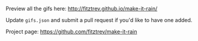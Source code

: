 Preview all the gifs here: <http://fitztrev.github.io/make-it-rain/>

Update `gifs.json` and submit a pull request if you'd like to have one added.

Project page: <https://github.com/fitztrev/make-it-rain>
